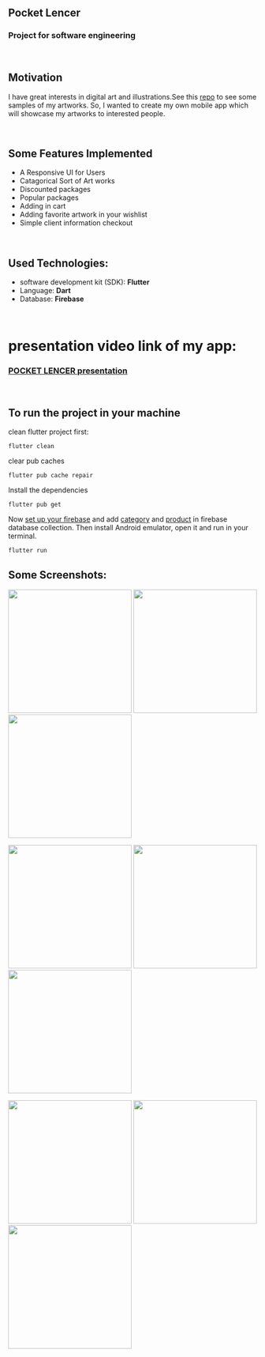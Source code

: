 <h2>Pocket Lencer</h2>

### <b>Project for software engineering</b>

<br/>

## Motivation

I have great interests in digital art and illustrations.See this [repo](https://github.com/Mashfy/Graphics-Design.git) to see some samples of my artworks. So, I wanted to create my own mobile app which will showcase my artworks to interested people.

<!-- ![App Preview](https://github.com/Mashfy/PocketLencerFlutter/blob/main/assets/images/Screenshot_1639408843.png?raw=true) -->
<br/>

## Some Features Implemented

<ul>
<li>A Responsive UI for Users</li>
<li>Catagorical Sort of Art works</li>
<li>Discounted packages</li>
<li>Popular packages</li>
<li>Adding in cart</li>
<li>Adding favorite artwork in your wishlist</li>
<li>Simple client information checkout</li>
</ul>
</br>

## Used Technologies:

<ul>
<li>software development kit (SDK): <b>Flutter</b></li>
<li>Language: <b>Dart</b></li>
<li>Database: <b>Firebase</b></li>
</ul>
<br/>

# presentation video link of my app:

### [POCKET LENCER presentation](https://drive.google.com/file/d/1PIwvJY2VZhYacXuZt3XRGXFPxhXbiC0u/view?usp=sharing)

<br/>

## To run the project in your machine

clean flutter project first:

```
flutter clean
```

clear pub caches

```
flutter pub cache repair
```

Install the dependencies

```
flutter pub get
```

Now [set up your firebase](https://firebase.google.com/docs/flutter/setup?platform=android) and add [category](lib\models\category_model.dart) and [product](lib\models\category_model.dart) in firebase database collection. Then install Android emulator, open it and run in your terminal.

```
flutter run
```

## Some Screenshots:

<p float="left">
  <img src="staticImg/Screenshot_1.png" width="250" />
  <img src="staticImg/Screenshot_2.png" width="250" />
  <img src="staticImg/Screenshot_3.png" width="250" />
</p>
<p float="left">
  <img src="staticImg/Screenshot_4.png" width="250" />
  <img src="staticImg/Screenshot_5.png" width="250" />
  <img src="staticImg/Screenshot_6.png" width="250" />
</p>
<p float="left">
  <img src="staticImg/Screenshot_7.png" width="250" />
  <img src="staticImg/Screenshot_8.png" width="250" />
  <img src="staticImg/Screenshot_9.png" width="250" />
</p>

<br/>
